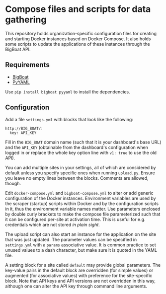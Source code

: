 Compose files and scripts for data gathering
============================================

This repository holds organization-specific configuration files for creating and 
starting Docker instances based on Docker Compose. It also holds some scripts 
to update the applications of these instances through the BigBoat API.

## Requirements

- [BigBoat](https://pypi.python.org/pypi/bigboat)
- [PyYAML](http://pyyaml.org/wiki/PyYAMLDocumentation)

Use `pip install bigboat pyyaml` to install the dependencies.

## Configuration

Add a file `settings.yml` with blocks that look like the following:

```
http://BIG_BOAT/:
  key: API_KEY
```

Fill in the `BIG_BOAT` domain name (such that it is your dashboard's base URL) 
and the `API_KEY` (obtainable from the dashboard's configuration when logged in 
or replace the whole key option line with `v1: true` to use the old API).

You can add multiple sites in your settings, all of which are considered by 
default unless you specify specific ones when running `upload.py`. Ensure you 
leave no empty lines between the blocks. Comments are allowed, though. 

Edit `docker-compose.yml` and `bigboat-compose.yml` to alter or add generic 
configuration of the Docker instances. Environment variables are used by the 
scraper (startup) scripts within Docker and by the configuration scripts in it, 
thus the environment variable names matter. Use parameters enclosed by double 
curly brackets to make the compose file parameterized such that it can be 
configured per-site at activation time. This is useful for e.g. credentials 
which are not stored *in plain sight*.

The upload script can also start an instance for the application on the site 
that was just updated. The parameter values can be specified in `settings.yml` 
with a `params` associative value. It is common practice to set unused values 
to a dash character, but make sure it is quoted in the YAML file.

A setting block for a site called `default` may provide global parameters. The 
key-value pairs in the default block are overridden (for simple values) or 
augmented (for associative values) with preference for the site-specific block. 
Note that API keys and API versions are not overridden in this way, although 
one can alter the API key through command line arguments.
